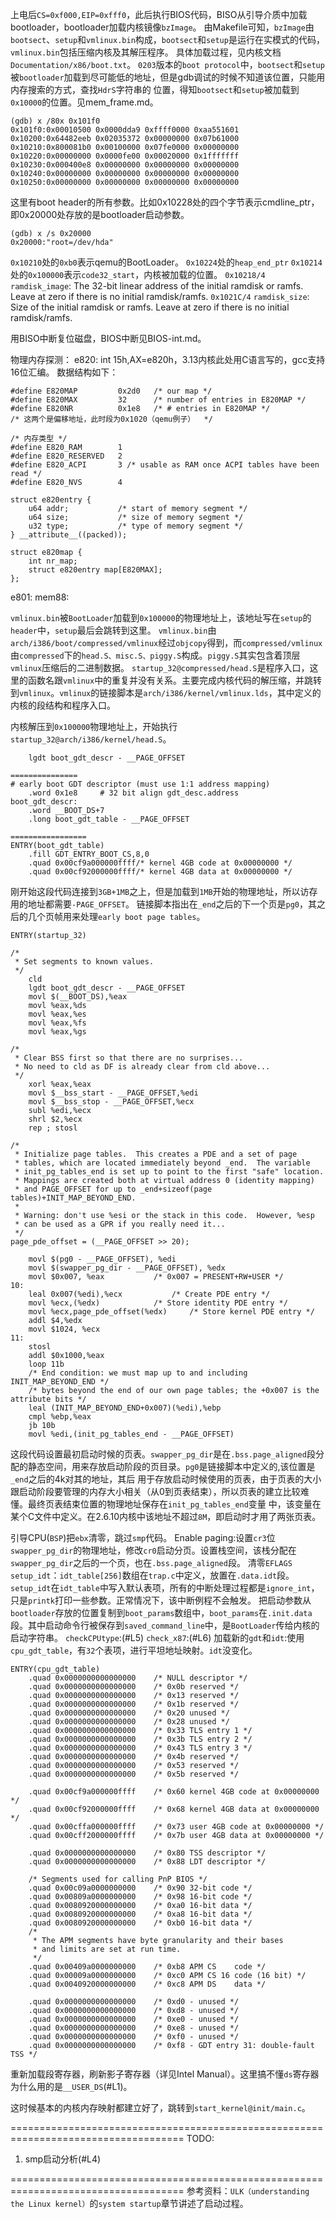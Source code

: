 上电后`CS=0xf000,EIP=0xfff0`，此后执行BIOS代码，BISO从引导介质中加载bootloader，bootloader加载内核镜像`bzImage`。
由Makefile可知，`bzImage`由`bootsect`、`setup`和`vmlinux.bin`构成，`bootsect`和`setup`是运行在实模式的代码，`vmlinux.bin`包括压缩内核及其解压程序。
具体加载过程，见内核文档`Documentation/x86/boot.txt`。
`0203`版本的`boot protocol`中，`bootsect`和`setup`被`bootloader`加载到尽可能低的地址，但是gdb调试的时候不知道该位置，只能用内存搜索的方式，查找`HdrS`字符串的 位置，得知`bootsect`和`setup`被加载到`0x10000`的位置。见mem_frame.md。

```
(gdb) x /80x 0x101f0
0x101f0:0x00010500 0x0000dda9 0xffff0000 0xaa551601
0x10200:0x64482eeb 0x02035372 0x00000000 0x07b61000
0x10210:0x800081b0 0x00100000 0x07fe0000 0x00000000
0x10220:0x00000000 0x0000fe00 0x00020000 0x1fffffff
0x10230:0x000400e8 0x00000000 0x00000000 0x00000000
0x10240:0x00000000 0x00000000 0x00000000 0x00000000
0x10250:0x00000000 0x00000000 0x00000000 0x00000000
```
这里有boot header的所有参数。比如0x10228处的四个字节表示cmdline_ptr，即0x20000处存放的是bootloader启动参数。
```
(gdb) x /s 0x20000
0x20000:"root=/dev/hda"
```

`0x10210`处的`0xb0`表示qemu的BootLoader。
`0x10224`处的`heap_end_ptr`
`0x10214`处的`0x100000`表示`code32_start`，内核被加载的位置。
`0x10218/4` `ramdisk_image`: The 32-bit linear address of the initial ramdisk or ramfs.  Leave at zero if there is no initial ramdisk/ramfs.
`0x1021C/4` `ramdisk_size`:  Size of the initial ramdisk or ramfs.  Leave at zero if there is no initial ramdisk/ramfs.

用BISO中断复位磁盘，BIOS中断见BIOS-int.md。

物理内存探测：
e820: int 15h,AX=e820h，3.13内核此处用C语言写的，gcc支持16位汇编。
数据结构如下：
```
#define E820MAP			0x2d0	/* our map */
#define E820MAX			32		/* number of entries in E820MAP */
#define E820NR			0x1e8	/* # entries in E820MAP */
/* 这两个是偏移地址，此时段为0x1020（qemu例子）  */

/* 内存类型 */
#define E820_RAM		1
#define E820_RESERVED	2
#define E820_ACPI		3 /* usable as RAM once ACPI tables have been read */
#define E820_NVS		4

struct e820entry {
	u64 addr;			/* start of memory segment */
	u64 size;			/* size of memory segment */
	u32 type;			/* type of memory segment */
} __attribute__((packed));

struct e820map {
    int nr_map;
	struct e820entry map[E820MAX];
};

```
e801:
mem88:

`vmlinux.bin`被`BootLoader`加载到`0x100000`的物理地址上，该地址写在`setup`的`header`中，`setup`最后会跳转到这里。
`vmlinux.bin`由`arch/i386/boot/compressed/vmlinux`经过`objcopy`得到，而`compressed/vmlinux`由`compressed`下的`head.S、misc.S、piggy.S`构成。`piggy.S`其实包含着顶层`vmlinux`压缩后的二进制数据。
`startup_32@compressed/head.S`是程序入口，这里的函数名跟`vmlinux`中的重复并没有关系。主要完成内核代码的解压缩，并跳转到`vmlinux`。`vmlinux`的链接脚本是`arch/i386/kernel/vmlinux.lds`，其中定义的内核的段结构和程序入口。

内核解压到`0x100000`物理地址上，开始执行`startup_32@arch/i386/kernel/head.S`。
```
	lgdt boot_gdt_descr - __PAGE_OFFSET

===============
# early boot GDT descriptor (must use 1:1 address mapping)
	.word 0x1e8		# 32 bit align gdt_desc.address
boot_gdt_descr:
	.word __BOOT_DS+7
	.long boot_gdt_table - __PAGE_OFFSET

=================
ENTRY(boot_gdt_table)
	.fill GDT_ENTRY_BOOT_CS,8,0
	.quad 0x00cf9a000000ffff/* kernel 4GB code at 0x00000000 */
	.quad 0x00cf92000000ffff/* kernel 4GB data at 0x00000000 */

```
刚开始这段代码连接到`3GB+1MB`之上，但是加载到`1MB`开始的物理地址，所以访存用的地址都需要`-PAGE_OFFSET`。
链接脚本指出在`_end`之后的下一个页是`pg0`，其之后的几个页帧用来处理`early boot page tables`。

```
ENTRY(startup_32)

/*
 * Set segments to known values.
 */
	cld
	lgdt boot_gdt_descr - __PAGE_OFFSET
	movl $(__BOOT_DS),%eax
	movl %eax,%ds
	movl %eax,%es
	movl %eax,%fs
	movl %eax,%gs

/*
 * Clear BSS first so that there are no surprises...
 * No need to cld as DF is already clear from cld above...
 */
	xorl %eax,%eax
	movl $__bss_start - __PAGE_OFFSET,%edi
	movl $__bss_stop - __PAGE_OFFSET,%ecx
	subl %edi,%ecx
	shrl $2,%ecx
	rep ; stosl

/*
 * Initialize page tables.  This creates a PDE and a set of page
 * tables, which are located immediately beyond _end.  The variable
 * init_pg_tables_end is set up to point to the first "safe" location.
 * Mappings are created both at virtual address 0 (identity mapping)
 * and PAGE_OFFSET for up to _end+sizeof(page tables)+INIT_MAP_BEYOND_END.
 *
 * Warning: don't use %esi or the stack in this code.  However, %esp
 * can be used as a GPR if you really need it...
 */
page_pde_offset = (__PAGE_OFFSET >> 20);

	movl $(pg0 - __PAGE_OFFSET), %edi
	movl $(swapper_pg_dir - __PAGE_OFFSET), %edx
	movl $0x007, %eax			/* 0x007 = PRESENT+RW+USER */
10:
	leal 0x007(%edi),%ecx			/* Create PDE entry */
	movl %ecx,(%edx)			/* Store identity PDE entry */
	movl %ecx,page_pde_offset(%edx)		/* Store kernel PDE entry */
	addl $4,%edx
	movl $1024, %ecx
11:
	stosl
	addl $0x1000,%eax
	loop 11b
	/* End condition: we must map up to and including INIT_MAP_BEYOND_END */
	/* bytes beyond the end of our own page tables; the +0x007 is the attribute bits */
	leal (INIT_MAP_BEYOND_END+0x007)(%edi),%ebp
	cmpl %ebp,%eax
	jb 10b
	movl %edi,(init_pg_tables_end - __PAGE_OFFSET)

```
这段代码设置最初启动时候的页表。`swapper_pg_dir`是在`.bss.page_aligned`段分配的静态空间，用来存放启动阶段的页目录。`pg0`是链接脚本中定义的,该位置是`_end`之后的4k对其的地址，其后 用于存放启动时候使用的页表，由于页表的大小跟启动阶段要管理的内存大小相关（从0到页表结束），所以页表的建立比较难懂。最终页表结束位置的物理地址保存在`init_pg_tables_end`变量 中，该变量在某个C文件中定义。在2.6.10内核中该地址不超过`8M`，即启动时才用了两张页表。

引导CPU(`BSP`)把`ebx`清零，跳过`smp`代码。
Enable paging:设置`cr3`位`swapper_pg_dir`的物理地址，修改`cr0`启动分页。设置栈空间，该栈分配在`swapper_pg_dir`之后的一个页，也在`.bss.page_aligned`段。
清零`EFLAGS`
`setup_idt`：`idt_table[256]`数组在`trap.c`中定义，放置在`.data.idt`段。`setup_idt`在`idt_table`中写入默认表项，所有的中断处理过程都是`ignore_int`，只是`printk`打印一些参数。正常情况下，该中断例程不会触发。
把启动参数从`bootloader`存放的位置复制到`boot_params`数组中，`boot_params`在`.init.data`段。其中启动命令行被保存到`saved_command_line`中，是`BootLoader`传给内核的启动字符串。
`checkCPUtype`:(#L5)
`check_x87`:(#L6)
加载新的`gdt`和`idt`:使用`cpu_gdt_table`，有`32`个表项，进行平坦地址映射。`idt`没变化。
```
ENTRY(cpu_gdt_table)
	.quad 0x0000000000000000	/* NULL descriptor */
	.quad 0x0000000000000000	/* 0x0b reserved */
	.quad 0x0000000000000000	/* 0x13 reserved */
	.quad 0x0000000000000000	/* 0x1b reserved */
	.quad 0x0000000000000000	/* 0x20 unused */
	.quad 0x0000000000000000	/* 0x28 unused */
	.quad 0x0000000000000000	/* 0x33 TLS entry 1 */
	.quad 0x0000000000000000	/* 0x3b TLS entry 2 */
	.quad 0x0000000000000000	/* 0x43 TLS entry 3 */
	.quad 0x0000000000000000	/* 0x4b reserved */
	.quad 0x0000000000000000	/* 0x53 reserved */
	.quad 0x0000000000000000	/* 0x5b reserved */

	.quad 0x00cf9a000000ffff	/* 0x60 kernel 4GB code at 0x00000000 */
	.quad 0x00cf92000000ffff	/* 0x68 kernel 4GB data at 0x00000000 */
	.quad 0x00cffa000000ffff	/* 0x73 user 4GB code at 0x00000000 */
	.quad 0x00cff2000000ffff	/* 0x7b user 4GB data at 0x00000000 */

	.quad 0x0000000000000000	/* 0x80 TSS descriptor */
	.quad 0x0000000000000000	/* 0x88 LDT descriptor */

	/* Segments used for calling PnP BIOS */
	.quad 0x00c09a0000000000	/* 0x90 32-bit code */
	.quad 0x00809a0000000000	/* 0x98 16-bit code */
	.quad 0x0080920000000000	/* 0xa0 16-bit data */
	.quad 0x0080920000000000	/* 0xa8 16-bit data */
	.quad 0x0080920000000000	/* 0xb0 16-bit data */
	/*
	 * The APM segments have byte granularity and their bases
	 * and limits are set at run time.
	 */
	.quad 0x00409a0000000000	/* 0xb8 APM CS    code */
	.quad 0x00009a0000000000	/* 0xc0 APM CS 16 code (16 bit) */
	.quad 0x0040920000000000	/* 0xc8 APM DS    data */

	.quad 0x0000000000000000	/* 0xd0 - unused */
	.quad 0x0000000000000000	/* 0xd8 - unused */
	.quad 0x0000000000000000	/* 0xe0 - unused */
	.quad 0x0000000000000000	/* 0xe8 - unused */
	.quad 0x0000000000000000	/* 0xf0 - unused */
	.quad 0x0000000000000000	/* 0xf8 - GDT entry 31: double-fault TSS */
```

重新加载段寄存器，刷新影子寄存器（详见Intel Manual）。这里搞不懂`ds`寄存器为什么用的是`__USER_DS`(#L1)。

这时候基本的内核内存映射都建立好了，跳转到`start_kernel@init/main.c`。

====================================================================================
TODO: 
1. smp启动分析(#L4)

====================================================================================
参考资料：`ULK（understanding the Linux kernel）`的`system startup`章节讲述了启动过程。
